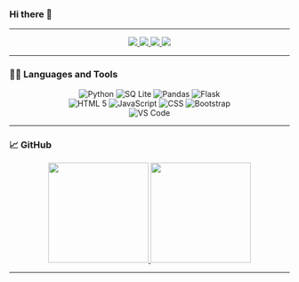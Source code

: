 ### Hi there 👋
<hr>
<p align="center">
    <a href="https://linkedin.com/in/jeffrfsimoes" target="_blank">
        <img src="https://img.shields.io/badge/LinkedIn-0077B5?style=for-the-badge&logo=linkedin&logoColor=white"/>
    </a>
    <a href="https://facebook.com/jeff.rayner.35" target="_blank"> 
        <img src="https://img.shields.io/badge/Facebook-1877F2?style=for-the-badge&logo=facebook&logoColor=white"/>
    </a>
    <a href="https://instagram.com/jeff_rayner" target="_blank">
        <img src="https://img.shields.io/badge/Instagram-E4405F?style=for-the-badge&logo=instagram&logoColor=white"/>
    </a>
    <a href="mailto:jeff_rayner@hotmail.com" target="_blank">
        <img src="https://img.shields.io/badge/Outlook-0078D4?style=for-the-badge&logo=microsoft-outlook&logoColor=white"/>
    </a>
</p>
<hr>

### 👩‍💻 Languages and Tools
<p align="center">
    <a><img alt="Python" src="https://img.shields.io/badge/Python-3776AB?style=for-the-badge&logo=python&logoColor=white"/></a>
    <a><img alt="SQ Lite" src="https://img.shields.io/badge/SQLite-07405E?style=for-the-badge&logo=sqlite&logoColor=white"/></a>
    <a><img alt="Pandas" src="https://img.shields.io/badge/Pandas-2C2D72?style=for-the-badge&logo=pandas&logoColor=white"/></a>
    <a><img alt="Flask" src="https://img.shields.io/badge/Flask-000000?style=for-the-badge&logo=flask&logoColor=white"/></a>
    <br>
    <a><img alt="HTML 5" src="https://img.shields.io/badge/HTML-239120?style=for-the-badge&logo=html5&logoColor=white"/></a>
    <a><img alt="JavaScript" src="https://img.shields.io/badge/JavaScript-F7DF1E?style=for-the-badge&logo=javascript&logoColor=black"/></a>
    <a><img alt="CSS" src="https://img.shields.io/badge/CSS3-1572B6?style=for-the-badge&logo=css3&logoColor=white"/></a>
    <a><img alt="Bootstrap" src="https://img.shields.io/badge/Bootstrap-563D7C?style=for-the-badge&logo=bootstrap&logoColor=white"/></a>
    <br>
    <a><img alt="VS Code" src="https://img.shields.io/badge/Visual_Studio_Code-0078D4?style=for-the-badge&logo=visual%20studio%20code"></a>
</p>
<hr>

### 📈 GitHub
<p align="center">
    <a href="https://github.com/JeffRayner" target="_blank">
        <img height="180em" src="https://github-readme-stats-eight-theta.vercel.app/api?username=JeffRayner&show_icons=true&theme=cobalt&include_all_commits=true&count_private=true"/>
        <img height="180em" src="https://github-readme-stats-eight-theta.vercel.app/api/top-langs/?username=JeffRayner&layout=compact&theme=cobalt"/>
    </a>
</p>
<hr>